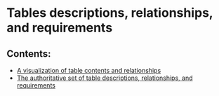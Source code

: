 # Tables descriptions, relationships, and requirements

## Contents:
* [A visualization of table contents and relationships](https://github.com/EDIorg/ecocomDP/blob/master/documentation/model/table_visualization.md)
* [The authoritative set of table descriptions, relationships, and requirements](https://github.com/EDIorg/ecocomDP/blob/master/documentation/model/table_description.md)
